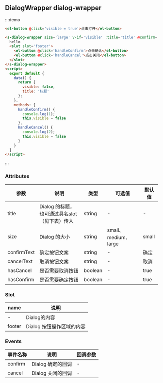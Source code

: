 ## DialogWrapper dialog-wrapper

:::demo
```html
<el-button @click='visible = true'>点击打开</el-button>

<s-dialog-wrapper size='large' v-if='visible' :title='title' @confirm='handleConfirm' @cancel='handleCancel'>
  hello
  <slot slot='footer'>
    <el-button @click='handleConfirm'>点击确认</el-button>
    <el-button @click='handleCancel'>点击关闭</el-button>
  </slot>
</s-dialog-wrapper>
<script>
  export default {
    data() {
      return {
        visible: false,
        title: '标题'
      };
    },
    methods: {
      handleConfirm() {
        console.log(1);
        this.visible = false
      },
      handleCancel() {
        console.log(2);
        this.visible = false
      }
    }
  }
</script>
```

:::

### Attributes
| 参数  |说明                                     |类型     |可选值         |默认值     |
|-------|----------------------------------------|--------|--------------|----------|
|title  |Dialog 的标题，也可通过具名slot（见下表）传入 | string | -             | - |
|size  |Dialog 的大小                             | string | small、medium、large | small |
|confirmText  | 确定按钮文案 | string | - | 确定 |
|cancelText  | 取消按钮文案 | string | - | 取消 |
|hasCancel  | 是否需要取消按钮 | boolean | - | true|
|hasConfirm  | 是否需要确定按钮 | boolean | - | true|

### Slot 
| name | 说明 |
|------|-------|
|-|Dialog的内容 |
| footer | Dialog 按钮操作区域的内容 |

### Events
| 事件名称  | 说明  | 回调参数  |
|----------|------|----------|
|confirm | Dialog 确定的回调  | - |
|cancel |Dialog   关闭的回调  |-|
